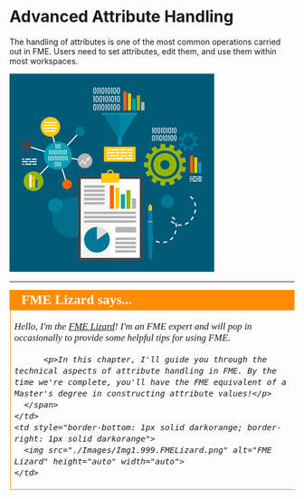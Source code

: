 # Advanced Attribute Handling #

The handling of attributes is one of the most common operations carried out in FME. Users need to set attributes, edit them, and use them within most workspaces.

![](./Images/Img1.000.AttributeManagementIntro.png)

---

<!--Lizard Intro Section-->

<table style="border-spacing: 0px">
  <tr>
    <td colspan="100%" style="vertical-align:middle;background-color:darkorange;border: 2px solid darkorange">
      <i class="fa fa-info-circle fa-lg fa-pull-left fa-fw" style="color:white;padding-right: 12px;vertical-align:text-top"></i>
      <span style="color:white;font-size:x-large;font-weight: bold;font-family:serif">FME Lizard says...</span>
    </td>
  </tr>

  <tr>
    <td style="border-left: 1px solid darkorange; border-bottom: 1px solid darkorange">
      <span style="font-family:serif; font-style:italic; font-size:larger">
          <p>Hello, I'm the <a href="https://twitter.com/fmelizard?lang=en">FME Lizard</a>! I'm an FME expert and will pop in occasionally to provide some helpful tips for using FME.</p>

          <p>In this chapter, I'll guide you through the technical aspects of attribute handling in FME. By the time we're complete, you'll have the FME equivalent of a Master's degree in constructing attribute values!</p>
      </span>
    </td>
    <td style="border-bottom: 1px solid darkorange; border-right: 1px solid darkorange">
      <img src="./Images/Img1.999.FMELizard.png" alt="FME Lizard" height="auto" width="auto">
    </td>
  </tr>
</table>